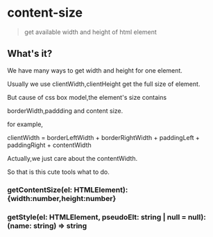 # content-size

> get available width and height of html element

## What's it?

We have many ways to get width and height for one element.

Usually we use clientWidth,clientHeight get the full size of element.

But cause of css box model,the element's size contains

borderWidth,paddding and content size.

for example,

clientWidth = borderLeftWidth + borderRightWidth + paddingLeft + paddingRight + contentWidth

Actually,we just care about the contentWidth.

So that is this cute tools what to do.

### getContentSize(el: HTMLElement):{width:number,height:number}

### getStyle(el: HTMLElement, pseudoElt: string | null = null): (name: string) => string